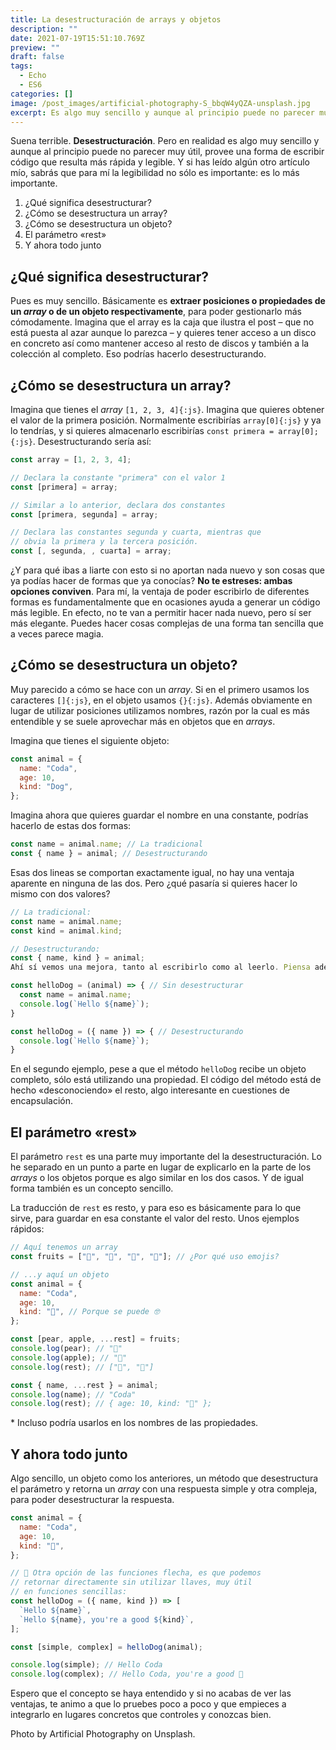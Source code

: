 ```yaml
---
title: La desestructuración de arrays y objetos
description: ""
date: 2021-07-19T15:51:10.769Z
preview: ""
draft: false
tags:
  - Echo
  - ES6
categories: []
image: /post_images/artificial-photography-S_bbqW4yQZA-unsplash.jpg
excerpt: Es algo muy sencillo y aunque al principio puede no parecer muy útil, provee una forma de escribir código que resulta más rápida y legible.
---
```


Suena terrible. **Desestructuración**. Pero en realidad es algo muy sencillo y aunque al principio puede no parecer muy útil, provee una forma de escribir código que resulta más rápida y legible. Y si has leído algún otro artículo mío, sabrás que para mí la legibilidad no sólo es importante: es lo más importante.

1. ¿Qué significa desestructurar?
2. ¿Cómo se desestructura un array?
3. ¿Cómo se desestructura un objeto?
4. El parámetro «rest»
5. Y ahora todo junto

## ¿Qué significa desestructurar?

Pues es muy sencillo. Básicamente es **extraer posiciones o propiedades de un _array_ o de un objeto respectivamente**, para poder gestionarlo más cómodamente. Imagina que el array es la caja que ilustra el post – que no está puesta al azar aunque lo parezca – y quieres tener acceso a un disco en concreto así como mantener acceso al resto de discos y también a la colección al completo. Eso podrías hacerlo desestructurando.

## ¿Cómo se desestructura un array?

Imagina que tienes el _array_ `[1, 2, 3, 4]{:js}`. Imagina que quieres obtener el valor de la primera posición. Normalmente escribirías `array[0]{:js}` y ya lo tendrías, y si quieres almacenarlo escribirías `const primera = array[0];{:js}`. Desestructurando sería así:

```javascript
const array = [1, 2, 3, 4];

// Declara la constante "primera" con el valor 1
const [primera] = array;

// Similar a lo anterior, declara dos constantes
const [primera, segunda] = array;

// Declara las constantes segunda y cuarta, mientras que
// obvia la primera y la tercera posición.
const [, segunda, , cuarta] = array;
```

¿Y para qué ibas a liarte con esto si no aportan nada nuevo y son cosas que ya podías hacer de formas que ya conocías? **No te estreses: ambas opciones conviven**. Para mí, la ventaja de poder escribirlo de diferentes formas es fundamentalmente que en ocasiones ayuda a generar un código más legible. En efecto, no te van a permitir hacer nada nuevo, pero sí ser más elegante. Puedes hacer cosas complejas de una forma tan sencilla que a veces parece magia.

## ¿Cómo se desestructura un objeto?

Muy parecido a cómo se hace con un _array_. Si en el primero usamos los caracteres `[]{:js}`, en el objeto usamos `{}{:js}`. Además obviamente en lugar de utilizar posiciones utilizamos nombres, razón por la cual es más entendible y se suele aprovechar más en objetos que en _arrays_.

Imagina que tienes el siguiente objeto:

```javascript
const animal = {
  name: "Coda",
  age: 10,
  kind: "Dog",
};
```

Imagina ahora que quieres guardar el nombre en una constante, podrías hacerlo de estas dos formas:

```javascript
const name = animal.name; // La tradicional
const { name } = animal; // Desestructurando
```

Esas dos lineas se comportan exactamente igual, no hay una ventaja aparente en ninguna de las dos. Pero ¿qué pasaría si quieres hacer lo mismo con dos valores?

```javascript
// La tradicional:
const name = animal.name;
const kind = animal.kind;

// Desestructurando:
const { name, kind } = animal;
Ahí sí vemos una mejora, tanto al escribirlo como al leerlo. Piensa además, que es algo que se puede utilizar en cualquier lugar. ¿Que tu función recibe un objeto como parámetro? También es un lugar adecuado para desestructurar:

const helloDog = (animal) => { // Sin desestructurar
  const name = animal.name;
  console.log(`Hello ${name}`);
}

const helloDog = ({ name }) => { // Desestructurando
  console.log(`Hello ${name}`);
}
```

En el segundo ejemplo, pese a que el método `helloDog` recibe un objeto completo, sólo está utilizando una propiedad. El código del método está de hecho «desconociendo» el resto, algo interesante en cuestiones de encapsulación.

## El parámetro «rest»

El parámetro `rest` es una parte muy importante del la desestructuración. Lo he separado en un punto a parte en lugar de explicarlo en la parte de los _arrays_ o los objetos porque es algo similar en los dos casos. Y de igual forma también es un concepto sencillo.

La traducción de `rest` es resto, y para eso es básicamente para lo que sirve, para guardar en esa constante el valor del resto. Unos ejemplos rápidos:

```javascript
// Aquí tenemos un array
const fruits = ["🍐", "🍎", "🍌", "🍉"]; // ¿Por qué uso emojis?

// ...y aquí un objeto
const animal = {
  name: "Coda",
  age: 10,
  kind: "🐶", // Porque se puede 🤓
};

const [pear, apple, ...rest] = fruits;
console.log(pear); // "🍐"
console.log(apple); // "🍎"
console.log(rest); // ["🍌", "🍉"]

const { name, ...rest } = animal;
console.log(name); // "Coda"
console.log(rest); // { age: 10, kind: "🐶" };
```

\* Incluso podría usarlos en los nombres de las propiedades.

## Y ahora todo junto

Algo sencillo, un objeto como los anteriores, un método que desestructura el parámetro y retorna un _array_ con una respuesta simple y otra compleja, para poder desestructurar la respuesta.

```javascript
const animal = {
  name: "Coda",
  age: 10,
  kind: "🐶",
};

// 🚨 Otra opción de las funciones flecha, es que podemos
// retornar directamente sin utilizar llaves, muy útil
// en funciones sencillas:
const helloDog = ({ name, kind }) => [
  `Hello ${name}`,
  `Hello ${name}, you're a good ${kind}`,
];

const [simple, complex] = helloDog(animal);

console.log(simple); // Hello Coda
console.log(complex); // Hello Coda, you're a good 🐶
```

Espero que el concepto se haya entendido y si no acabas de ver las ventajas, te animo a que lo pruebes poco a poco y que empieces a integrarlo en lugares concretos que controles y conozcas bien.

Photo by Artificial Photography on Unsplash.

